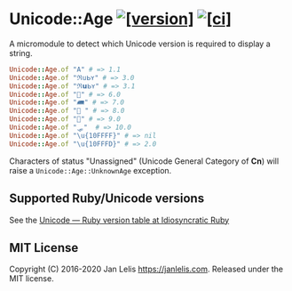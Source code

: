 # Unicode::Age [![[version]](https://badge.fury.io/rb/unicode-age.svg)](https://badge.fury.io/rb/unicode-age)  [![[ci]](https://github.com/janlelis/unicode-age/workflows/Test/badge.svg)](https://github.com/janlelis/unicode-age/actions?query=workflow%3ATest)

A micromodule to detect which Unicode version is required to display a string.

```ruby
Unicode::Age.of "A" # => 1.1
Unicode::Age.of "ℜսᖯʏ" # => 3.0
Unicode::Age.of "ℜ𝘂ᖯʏ" # => 3.1
Unicode::Age.of "🚡" # => 6.0
Unicode::Age.of "🛲" # => 7.0
Unicode::Age.of "🌮 " # => 8.0
Unicode::Age.of "🛒" # => 9.0
Unicode::Age.of "🛷"  # => 10.0
Unicode::Age.of "\u{10FFFF}" # => nil
Unicode::Age.of "\u{10FFFD}" # => 2.0
```

Characters of status "Unassigned" (Unicode General Category of **Cn**) will raise a `Unicode::Age::UnknownAge` exception.

## Supported Ruby/Unicode versions

See the [Unicode — Ruby version table at Idiosyncratic Ruby](https://idiosyncratic-ruby.com/73-unicode-version-mapping.html)

## MIT License

Copyright (C) 2016-2020 Jan Lelis <https://janlelis.com>. Released under the MIT license.

